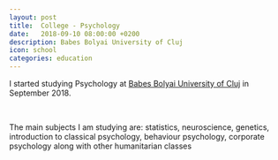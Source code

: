 ```yaml
---
layout: post
title:  College - Psychology
date:   2018-09-10 08:00:00 +0200
description: Babes Bolyai University of Cluj
icon: school
categories: education
---
```


I started studying Psychology at [Babes Bolyai University of Cluj][ubb] in September 2018.

<br />

The main subjects I am studying are: statistics, neuroscience, genetics, introduction to classical psychology, behaviour psychology, corporate psychology along with other humanitarian classes


[ubb]: http://psychology.psiedu.ubbcluj.ro/en/
[isj]: https://www.isjcj.ro/
[pract-it]: https://econ.ubbcluj.ro/stire.php?id=197/
[sv]: https://www.softvision.com/

